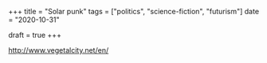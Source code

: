 +++
title = "Solar punk"
tags = ["politics", "science-fiction", "futurism"]
date = "2020-10-31"

draft = true
+++

http://www.vegetalcity.net/en/
